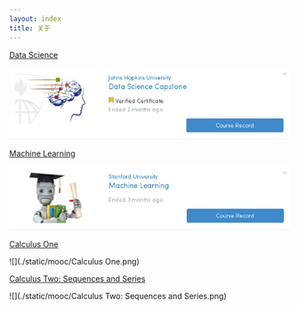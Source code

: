 ```yaml
---
layout: index
title: 关于
---
```


[Data Science](https://www.coursera.org/specialization/jhudatascience/1)

<a href="https://www.coursera.org/account/accomplishments/specialization/MNS8P9EVVK57"><img src="./static/mooc/Data Science.png"/></a>

[Machine Learning](https://www.coursera.org/learn/machine-learning/home/info)

<a href="./static/mooc/Coursera ml 2015.pdf"><img src="./static/mooc/Machine Learning.png"/></a>

[Calculus One](https://www.coursera.org/learn/calculus1)

![](./static/mooc/Calculus One.png)

[Calculus Two: Sequences and Series](https://www.coursera.org/learn/advanced-calculus)

![](./static/mooc/Calculus Two: Sequences and Series.png)
